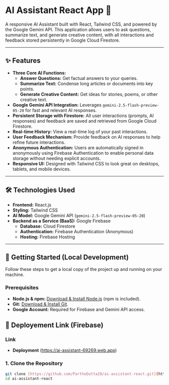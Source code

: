 # AI Assistant React App 🤖

A responsive AI Assistant built with React, Tailwind CSS, and powered by the Google Gemini API. This application allows users to ask questions, summarize text, and generate creative content, with all interactions and feedback stored persistently in Google Cloud Firestore.

---

## ✨ Features

* **Three Core AI Functions:**
    * **Answer Questions:** Get factual answers to your queries.
    * **Summarize Text:** Condense long articles or documents into key points.
    * **Generate Creative Content:** Get ideas for stories, poems, or other creative text.
* **Google Gemini API Integration:** Leverages `gemini-2.5-flash-preview-05-20` for fast and relevant AI responses.
* **Persistent Storage with Firestore:** All user interactions (prompts, AI responses) and feedback are saved and retrieved from Google Cloud Firestore.
* **Real-time History:** View a real-time log of your past interactions.
* **User Feedback Mechanism:** Provide feedback on AI responses to help refine future interactions.
* **Anonymous Authentication:** Users are automatically signed in anonymously using Firebase Authentication to enable personal data storage without needing explicit accounts.
* **Responsive UI:** Designed with Tailwind CSS to look great on desktops, tablets, and mobile devices.

---

## 🛠️ Technologies Used

* **Frontend:** React.js
* **Styling:** Tailwind CSS
* **AI Model:** Google Gemini API (`gemini-2.5-flash-preview-05-20`)
* **Backend as a Service (BaaS):** Google Firebase
    * **Database:** Cloud Firestore
    * **Authentication:** Firebase Authentication (Anonymous)
    * **Hosting:** Firebase Hosting

---

## 🚀 Getting Started (Local Development)

Follow these steps to get a local copy of the project up and running on your machine.

### Prerequisites

* **Node.js & npm:** [Download & Install Node.js](https://nodejs.org/) (npm is included).
* **Git:** [Download & Install Git](https://git-scm.com/downloads).
* **Google Account:** Required for Firebase and Gemini API access.

## 🚀 Deployement Link (Firebase)
### Link
* **Deployment** (https://ai-assistant-69269.web.app)

### 1. Clone the Repository

```bash
git clone [https://github.com/ParthoDutta28/ai-assistant-react.git](https://github.com/ParthoDutta28/ai-assistant-react.git)
cd ai-assistant-react


